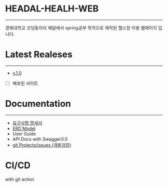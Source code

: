 # HEADAL-HEALH-WEB

---
경북대학교 코딩동아리 해달에서 spring공부 목적으로 제작된 헬스장 이용 웹페이지 입니다.

# Latest Realeses

---
- [v.1.0](https://github.com/haedal-health/haedal-health/releases/tag/v1.0)
- [ ] 배포된 사이트 

# Documentation

---
- [요구사항 명세서](https://docs.google.com/document/d/1XZ-5B4j2FXvKVGqwsgy9KIXJSFTISMVmNlki3SZ5YxA/edit?usp=sharing)
- [ERD Model](https://user-images.githubusercontent.com/63745627/218080931-ae5e74e2-b7c5-46c5-a784-bf712feaa91b.png)
- User Guide
- API Docs with Swagger3.0
- [git Projects/issues (개발과정)](https://github.com/orgs/haedal-health/projects/1)

# CI/CD
with git action
